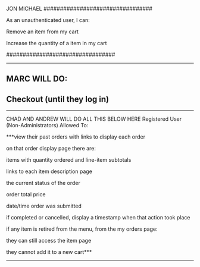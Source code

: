 JON MICHAEL
#################################

As an unauthenticated user, I can:

Remove an item from my cart

Increase the quantity of a item in my cart

#################################

-------------------------------------------------
MARC WILL DO:
-------------------------------------------------
Checkout (until they log in)
-------------------------------------------------

*************************************************

CHAD AND ANDREW WILL DO ALL THIS BELOW HERE
Registered User (Non-Administrators)
Allowed To:

***view their past orders with links to display each order

on that order display page there are:

items with quantity ordered and line-item subtotals

links to each item description page

the current status of the order

order total price

date/time order was submitted

if completed or cancelled, display a timestamp when that action took place

if any item is retired from the menu, from the my orders page:

they can still access the item page

they cannot add it to a new cart***
**************************************************
